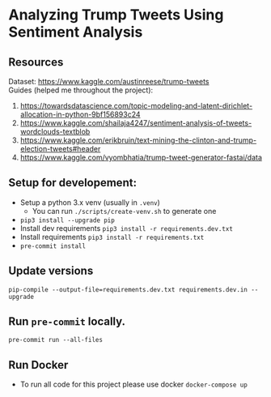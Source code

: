 # Analyzing Trump Tweets Using Sentiment Analysis

## Resources

Dataset: https://www.kaggle.com/austinreese/trump-tweets <br />
Guides (helped me throughout the project):

1. https://towardsdatascience.com/topic-modeling-and-latent-dirichlet-allocation-in-python-9bf156893c24
2. https://www.kaggle.com/shailaja4247/sentiment-analysis-of-tweets-wordclouds-textblob
3. https://www.kaggle.com/erikbruin/text-mining-the-clinton-and-trump-election-tweets#header
4. https://www.kaggle.com/vyombhatia/trump-tweet-generator-fastai/data

## Setup for developement:

- Setup a python 3.x venv (usually in `.venv`)
  - You can run `./scripts/create-venv.sh` to generate one
- `pip3 install --upgrade pip`
- Install dev requirements `pip3 install -r requirements.dev.txt`
- Install requirements `pip3 install -r requirements.txt`
- `pre-commit install`

## Update versions

`pip-compile --output-file=requirements.dev.txt requirements.dev.in --upgrade`

## Run `pre-commit` locally.

`pre-commit run --all-files`

## Run Docker

- To run all code for this project please use docker `docker-compose up`
